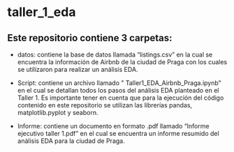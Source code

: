 # taller_1_eda

## Este repositorio contiene 3 carpetas:
- datos: contiene la base de datos llamada “listings.csv” en la cual se encuentra la información de Airbnb de la ciudad de Praga con los cuales se utilizaron para realizar un análisis EDA.

- Script: contiene un archivo llamado " Taller1_EDA_Airbnb_Praga.ipynb" en el cual se detallan todos los pasos del análisis EDA planteado en el Taller 1. Es importante tener en cuenta que para la ejecución del código contenido en este repositorio se utilizan las librerías pandas, matplotlib.pyplot y seaborn.

- Informe: contiene un documento en formato .pdf llamado “Informe ejecutivo taller 1.pdf” en el cual se encuentra un informe resumido del análisis EDA para la ciudad de Praga.

